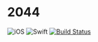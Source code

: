# 2044

![iOS](https://img.shields.io/badge/iOS-9.0%2B-blue.svg)
![Swift](https://img.shields.io/badge/Swift-4.2-blue.svg)
[![Build Status](https://app.bitrise.io/app/ba022181f80ed9ea/status.svg?token=ZkH5y4hHc9cajPKjLw4YrA)](https://app.bitrise.io/app/ba022181f80ed9ea)

